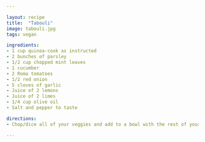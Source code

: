```yaml
---

layout: recipe
title:  "Tabouli"
image: tabouli.jpg
tags: vegan

ingredients:
- 1 cup quinoa-cook as instructed 
- 2 bunches of parsley
- 1/2 cup chopped mint leaves 
- 1 cucumber 
- 2 Roma tomatoes 
- 1/2 red onion 
- 5 cloves of garlic 
- Juice of 2 lemons 
- Juice of 2 limes 
- 1/4 cup olive oil 
- Salt and pepper to taste 

directions:
- Chop/dice all of your veggies and add to a bowl with the rest of your ingredients. Mix well, chill and serve! 

---
```

